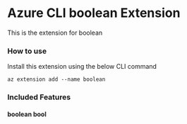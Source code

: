 # Azure CLI boolean Extension #
This is the extension for boolean

### How to use ###
Install this extension using the below CLI command
```
az extension add --name boolean
```

### Included Features ###
#### boolean bool ####